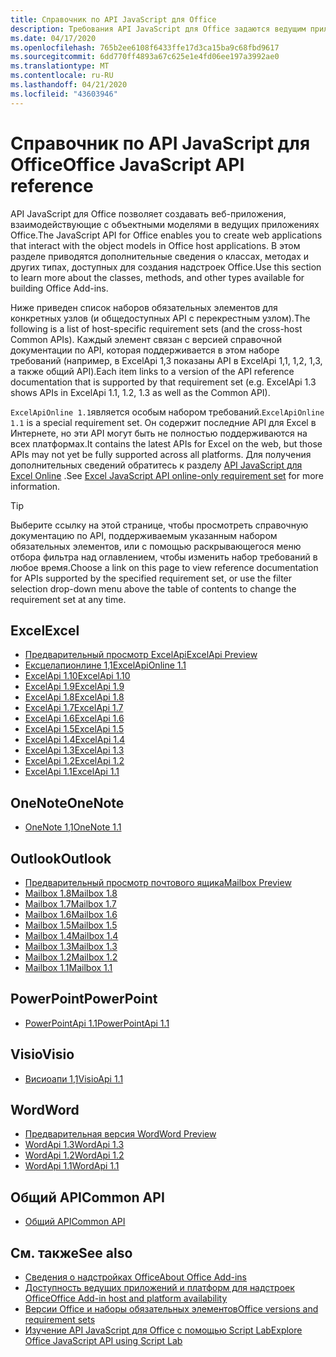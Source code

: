 ```yaml
---
title: Справочник по API JavaScript для Office
description: Требования API JavaScript для Office задаются ведущим приложением.
ms.date: 04/17/2020
ms.openlocfilehash: 765b2ee6108f6433ffe17d3ca15ba9c68fbd9617
ms.sourcegitcommit: 6dd770ff4893a67c625e1e4fd06ee197a3992ae0
ms.translationtype: MT
ms.contentlocale: ru-RU
ms.lasthandoff: 04/21/2020
ms.locfileid: "43603946"
---
```

# <a name="office-javascript-api-reference"></a><span data-ttu-id="1ae6a-103">Справочник по API JavaScript для Office</span><span class="sxs-lookup"><span data-stu-id="1ae6a-103">Office JavaScript API reference</span></span>

<span data-ttu-id="1ae6a-104">API JavaScript для Office позволяет создавать веб-приложения, взаимодействующие с объектными моделями в ведущих приложениях Office.</span><span class="sxs-lookup"><span data-stu-id="1ae6a-104">The JavaScript API for Office enables you to create web applications that interact with the object models in Office host applications.</span></span> <span data-ttu-id="1ae6a-105">В этом разделе приводятся дополнительные сведения о классах, методах и других типах, доступных для создания надстроек Office.</span><span class="sxs-lookup"><span data-stu-id="1ae6a-105">Use this section to learn more about the classes, methods, and other types available for building Office Add-ins.</span></span>

<span data-ttu-id="1ae6a-106">Ниже приведен список наборов обязательных элементов для конкретных узлов (и общедоступных API с перекрестным узлом).</span><span class="sxs-lookup"><span data-stu-id="1ae6a-106">The following is a list of host-specific requirement sets (and the cross-host Common APIs).</span></span> <span data-ttu-id="1ae6a-107">Каждый элемент связан с версией справочной документации по API, которая поддерживается в этом наборе требований (например, в ExcelApi 1,3 показаны API в ExcelApi 1,1, 1,2, 1,3, а также общий API).</span><span class="sxs-lookup"><span data-stu-id="1ae6a-107">Each item links to a version of the API reference documentation that is supported by that requirement set (e.g. ExcelApi 1.3 shows APIs in ExcelApi 1.1, 1.2, 1.3 as well as the Common API).</span></span>

<span data-ttu-id="1ae6a-108">`ExcelApiOnline 1.1`является особым набором требований.</span><span class="sxs-lookup"><span data-stu-id="1ae6a-108">`ExcelApiOnline 1.1` is a special requirement set.</span></span> <span data-ttu-id="1ae6a-109">Он содержит последние API для Excel в Интернете, но эти API могут быть не полностью поддерживаются на всех платформах.</span><span class="sxs-lookup"><span data-stu-id="1ae6a-109">It contains the latest APIs for Excel on the web, but those APIs may not yet be fully supported across all platforms.</span></span> <span data-ttu-id="1ae6a-110">Для получения дополнительных сведений обратитесь к разделу [API JavaScript для Excel Online](/office/dev/add-ins/reference/requirement-sets/excel-api-online-requirement-set) .</span><span class="sxs-lookup"><span data-stu-id="1ae6a-110">See [Excel JavaScript API online-only requirement set](/office/dev/add-ins/reference/requirement-sets/excel-api-online-requirement-set) for more information.</span></span>

> [!TIP]
> <span data-ttu-id="1ae6a-111">Выберите ссылку на этой странице, чтобы просмотреть справочную документацию по API, поддерживаемым указанным набором обязательных элементов, или с помощью раскрывающегося меню отбора фильтра над оглавлением, чтобы изменить набор требований в любое время.</span><span class="sxs-lookup"><span data-stu-id="1ae6a-111">Choose a link on this page to view reference documentation for APIs supported by the specified requirement set, or use the filter selection drop-down menu above the table of contents to change the requirement set at any time.</span></span>

## <a name="excel"></a><span data-ttu-id="1ae6a-112">Excel</span><span class="sxs-lookup"><span data-stu-id="1ae6a-112">Excel</span></span>

- [<span data-ttu-id="1ae6a-113">Предварительный просмотр ExcelApi</span><span class="sxs-lookup"><span data-stu-id="1ae6a-113">ExcelApi Preview</span></span>](/javascript/api/excel?view=excel-js-preview)
- [<span data-ttu-id="1ae6a-114">Ексцелапионлине 1,1</span><span class="sxs-lookup"><span data-stu-id="1ae6a-114">ExcelApiOnline 1.1</span></span>](/javascript/api/excel?view=excel-js-online)
- [<span data-ttu-id="1ae6a-115">ExcelApi 1.10</span><span class="sxs-lookup"><span data-stu-id="1ae6a-115">ExcelApi 1.10</span></span>](/javascript/api/excel?view=excel-js-1.10)
- [<span data-ttu-id="1ae6a-116">ExcelApi 1.9</span><span class="sxs-lookup"><span data-stu-id="1ae6a-116">ExcelApi 1.9</span></span>](/javascript/api/excel?view=excel-js-1.9)
- [<span data-ttu-id="1ae6a-117">ExcelApi 1.8</span><span class="sxs-lookup"><span data-stu-id="1ae6a-117">ExcelApi 1.8</span></span>](/javascript/api/excel?view=excel-js-1.8)
- [<span data-ttu-id="1ae6a-118">ExcelApi 1.7</span><span class="sxs-lookup"><span data-stu-id="1ae6a-118">ExcelApi 1.7</span></span>](/javascript/api/excel?view=excel-js-1.7)
- [<span data-ttu-id="1ae6a-119">ExcelApi 1.6</span><span class="sxs-lookup"><span data-stu-id="1ae6a-119">ExcelApi 1.6</span></span>](/javascript/api/excel?view=excel-js-1.6)
- [<span data-ttu-id="1ae6a-120">ExcelApi 1.5</span><span class="sxs-lookup"><span data-stu-id="1ae6a-120">ExcelApi 1.5</span></span>](/javascript/api/excel?view=excel-js-1.5)
- [<span data-ttu-id="1ae6a-121">ExcelApi 1.4</span><span class="sxs-lookup"><span data-stu-id="1ae6a-121">ExcelApi 1.4</span></span>](/javascript/api/excel?view=excel-js-1.4)
- [<span data-ttu-id="1ae6a-122">ExcelApi 1.3</span><span class="sxs-lookup"><span data-stu-id="1ae6a-122">ExcelApi 1.3</span></span>](/javascript/api/excel?view=excel-js-1.3)
- [<span data-ttu-id="1ae6a-123">ExcelApi 1.2</span><span class="sxs-lookup"><span data-stu-id="1ae6a-123">ExcelApi 1.2</span></span>](/javascript/api/excel?view=excel-js-1.2)
- [<span data-ttu-id="1ae6a-124">ExcelApi 1.1</span><span class="sxs-lookup"><span data-stu-id="1ae6a-124">ExcelApi 1.1</span></span>](/javascript/api/excel?view=excel-js-1.1)

## <a name="onenote"></a><span data-ttu-id="1ae6a-125">OneNote</span><span class="sxs-lookup"><span data-stu-id="1ae6a-125">OneNote</span></span>

- [<span data-ttu-id="1ae6a-126">OneNote 1,1</span><span class="sxs-lookup"><span data-stu-id="1ae6a-126">OneNote 1.1</span></span>](/javascript/api/onenote?view=onenote-js-1.1)

## <a name="outlook"></a><span data-ttu-id="1ae6a-127">Outlook</span><span class="sxs-lookup"><span data-stu-id="1ae6a-127">Outlook</span></span>

- [<span data-ttu-id="1ae6a-128">Предварительный просмотр почтового ящика</span><span class="sxs-lookup"><span data-stu-id="1ae6a-128">Mailbox Preview</span></span>](/javascript/api/outlook?view=outlook-js-preview)
- [<span data-ttu-id="1ae6a-129">Mailbox 1.8</span><span class="sxs-lookup"><span data-stu-id="1ae6a-129">Mailbox 1.8</span></span>](/javascript/api/outlook?view=outlook-js-1.8)
- [<span data-ttu-id="1ae6a-130">Mailbox 1.7</span><span class="sxs-lookup"><span data-stu-id="1ae6a-130">Mailbox 1.7</span></span>](/javascript/api/outlook?view=outlook-js-1.7)
- [<span data-ttu-id="1ae6a-131">Mailbox 1.6</span><span class="sxs-lookup"><span data-stu-id="1ae6a-131">Mailbox 1.6</span></span>](/javascript/api/outlook?view=outlook-js-1.6)
- [<span data-ttu-id="1ae6a-132">Mailbox 1.5</span><span class="sxs-lookup"><span data-stu-id="1ae6a-132">Mailbox 1.5</span></span>](/javascript/api/outlook?view=outlook-js-1.5)
- [<span data-ttu-id="1ae6a-133">Mailbox 1.4</span><span class="sxs-lookup"><span data-stu-id="1ae6a-133">Mailbox 1.4</span></span>](/javascript/api/outlook?view=outlook-js-1.4)
- [<span data-ttu-id="1ae6a-134">Mailbox 1.3</span><span class="sxs-lookup"><span data-stu-id="1ae6a-134">Mailbox 1.3</span></span>](/javascript/api/outlook?view=outlook-js-1.3)
- [<span data-ttu-id="1ae6a-135">Mailbox 1.2</span><span class="sxs-lookup"><span data-stu-id="1ae6a-135">Mailbox 1.2</span></span>](/javascript/api/outlook?view=outlook-js-1.2)
- [<span data-ttu-id="1ae6a-136">Mailbox 1.1</span><span class="sxs-lookup"><span data-stu-id="1ae6a-136">Mailbox 1.1</span></span>](/javascript/api/outlook?view=outlook-js-1.1)

## <a name="powerpoint"></a><span data-ttu-id="1ae6a-137">PowerPoint</span><span class="sxs-lookup"><span data-stu-id="1ae6a-137">PowerPoint</span></span>

- [<span data-ttu-id="1ae6a-138">PowerPointApi 1.1</span><span class="sxs-lookup"><span data-stu-id="1ae6a-138">PowerPointApi 1.1</span></span>](/javascript/api/powerpoint?view=powerpoint-js-1.1)

## <a name="visio"></a><span data-ttu-id="1ae6a-139">Visio</span><span class="sxs-lookup"><span data-stu-id="1ae6a-139">Visio</span></span>

- [<span data-ttu-id="1ae6a-140">Висиоапи 1,1</span><span class="sxs-lookup"><span data-stu-id="1ae6a-140">VisioApi 1.1</span></span>](/javascript/api/visio?view=visio-js-1.1)

## <a name="word"></a><span data-ttu-id="1ae6a-141">Word</span><span class="sxs-lookup"><span data-stu-id="1ae6a-141">Word</span></span>

- [<span data-ttu-id="1ae6a-142">Предварительная версия Word</span><span class="sxs-lookup"><span data-stu-id="1ae6a-142">Word Preview</span></span>](/javascript/api/word?view=word-js-preview)
- [<span data-ttu-id="1ae6a-143">WordApi 1.3</span><span class="sxs-lookup"><span data-stu-id="1ae6a-143">WordApi 1.3</span></span>](/javascript/api/word?view=word-js-1.3)
- [<span data-ttu-id="1ae6a-144">WordApi 1.2</span><span class="sxs-lookup"><span data-stu-id="1ae6a-144">WordApi 1.2</span></span>](/javascript/api/word?view=word-js-1.2)
- [<span data-ttu-id="1ae6a-145">WordApi 1.1</span><span class="sxs-lookup"><span data-stu-id="1ae6a-145">WordApi 1.1</span></span>](/javascript/api/word?view=word-js-1.1)

## <a name="common-api"></a><span data-ttu-id="1ae6a-146">Общий API</span><span class="sxs-lookup"><span data-stu-id="1ae6a-146">Common API</span></span>

- [<span data-ttu-id="1ae6a-147">Общий API</span><span class="sxs-lookup"><span data-stu-id="1ae6a-147">Common API</span></span>](/javascript/api/office?view=common-js)

## <a name="see-also"></a><span data-ttu-id="1ae6a-148">См. также</span><span class="sxs-lookup"><span data-stu-id="1ae6a-148">See also</span></span>

- [<span data-ttu-id="1ae6a-149">Сведения о надстройках Office</span><span class="sxs-lookup"><span data-stu-id="1ae6a-149">About Office Add-ins</span></span>](/office/dev/add-ins/overview)
- [<span data-ttu-id="1ae6a-150">Доступность ведущих приложений и платформ для надстроек Office</span><span class="sxs-lookup"><span data-stu-id="1ae6a-150">Office Add-in host and platform availability</span></span>](/office/dev/add-ins/overview/office-add-in-availability)
- [<span data-ttu-id="1ae6a-151">Версии Office и наборы обязательных элементов</span><span class="sxs-lookup"><span data-stu-id="1ae6a-151">Office versions and requirement sets</span></span>](/office/dev/add-ins/develop/office-versions-and-requirement-sets)
- [<span data-ttu-id="1ae6a-152">Изучение API JavaScript для Office с помощью Script Lab</span><span class="sxs-lookup"><span data-stu-id="1ae6a-152">Explore Office JavaScript API using Script Lab</span></span>](/office/dev/add-ins/overview/explore-with-script-lab)

